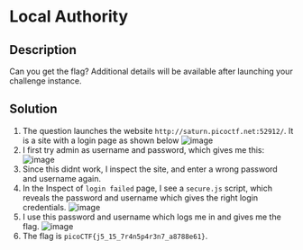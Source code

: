 # Local Authority

## Description
Can you get the flag?
Additional details will be available after launching your challenge instance.

## Solution
1. The question launches the website ```http://saturn.picoctf.net:52912/```. It is a site with a login page as shown below
   ![image](https://github.com/user-attachments/assets/84fadfc5-5f9f-482d-aad6-a3d6411fed38)
2. I first try admin as username and password, which gives me this:
   ![image](https://github.com/user-attachments/assets/dcb90811-35a6-433d-953f-d0d207320a32)
3. Since this didnt work, I inspect the site, and enter a wrong password and username again.
4. In the Inspect of ```login failed``` page, I see a ```secure.js``` script, which reveals the password and username which gives the right login credentials.
   ![image](https://github.com/user-attachments/assets/4412ea1c-af26-49a5-832b-5e76d609049a)
5. I use this password and username which logs me in and gives me the flag.
   ![image](https://github.com/user-attachments/assets/bf1d48b9-9383-40f8-8b10-410f25e257cc)
6. The flag is ```picoCTF{j5_15_7r4n5p4r3n7_a8788e61}```.

